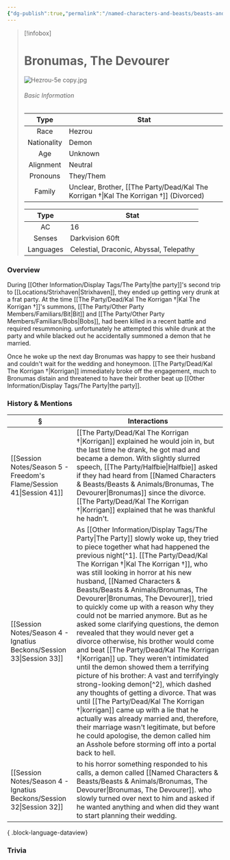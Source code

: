 ```yaml
---
{"dg-publish":true,"permalink":"/named-characters-and-beasts/beasts-and-animals/bronumas-the-devourer/","updated":"2025-08-29T22:44:56.003+01:00"}
---
```


> [!infobox]
> 
> # Bronumas, The Devourer
> ![Hezrou-5e copy.jpg](/img/user/Admin/Attachments/Hezrou-5e%20copy.jpg)
> ###### Basic Information
> 
>  Type | Stat |
> :----: | --- |
>  Race | Hezrou |
>  Nationality | Demon |
>  Age | Unknown |
>  Alignment | Neutral |
>  Pronouns | They/Them |
>  Family | Unclear, Brother, [[The Party/Dead/Kal The Korrigan †\|Kal The Korrigan †]] (Divorced) |
>  
>Type | Stat |
>:---: | --- |
>AC | 16 |
>Senses | Darkvision 60ft |
>Languages | Celestial, Draconic, Abyssal, Telepathy |

### Overview
During [[Other Information/Display Tags/The Party\|the party]]'s second trip to [[Locations/Strixhaven\|Strixhaven]], they ended up getting very drunk at a frat party. At the time [[The Party/Dead/Kal The Korrigan †\|Kal The Korrigan †]]'s summons, [[The Party/Other Party Members/Familiars/Bit\|Bit]] and [[The Party/Other Party Members/Familiars/Bobs\|Bobs]], had been killed in a recent battle and required resummoning. unfortunately he attempted this while drunk at the party and while blacked out he accidentally summoned a demon that he married. 

Once he woke up the next day Bronumas was happy to see their husband and couldn't wait for the wedding and honeymoon. [[The Party/Dead/Kal The Korrigan †\|Korrigan]] immediately broke off the engagement, much to Bronumas distain and threatened to have their brother beat up [[Other Information/Display Tags/The Party\|the party]]. 

### History & Mentions
| §                                                                       | Interactions                                                                                                                                                                                                                                                                                                                                                                                                                                                                                                                                                                                                                                                                                                                                                                                                                                                                                                                                         |
| ----------------------------------------------------------------------- | ---------------------------------------------------------------------------------------------------------------------------------------------------------------------------------------------------------------------------------------------------------------------------------------------------------------------------------------------------------------------------------------------------------------------------------------------------------------------------------------------------------------------------------------------------------------------------------------------------------------------------------------------------------------------------------------------------------------------------------------------------------------------------------------------------------------------------------------------------------------------------------------------------------------------------------------------------- |
| [[Session Notes/Season 5 - Freedom's Flame/Session 41\|Session 41]]  | [[The Party/Dead/Kal The Korrigan †\|Korrigan]] explained he would join in, but the last time he drank, he got mad and became a demon. With slightly slurred speech, [[The Party/Halfbie\|Halfbie]] asked if they had heard from [[Named Characters & Beasts/Beasts & Animals/Bronumas, The Devourer\|Bronumas]] since the divorce. [[The Party/Dead/Kal The Korrigan †\|Korrigan]] explained that he was thankful he hadn't.                                                                                                                                                                                                                                                                                                                                                                                                                                                                                                                                                                                                                    |
| [[Session Notes/Season 4 - Ignatius Beckons/Session 33\|Session 33]] | As [[Other Information/Display Tags/The Party\|The Party]] slowly woke up, they tried to piece together what had happened the previous night[^1]. [[The Party/Dead/Kal The Korrigan †\|Kal The Korrigan †]], who was still looking in horror at his new husband, [[Named Characters & Beasts/Beasts & Animals/Bronumas, The Devourer\|Bronumas, The Devourer]], tried to quickly come up with a reason why they could not be married anymore. But as he asked some clarifying questions, the demon revealed that they would never get a divorce otherwise, his brother would come and beat [[The Party/Dead/Kal The Korrigan †\|Korrigan]] up. They weren't intimidated until the demon showed them a terrifying picture of his brother: A vast and terrifyingly strong-looking demon[^2], which dashed any thoughts of getting a divorce. That was until [[The Party/Dead/Kal The Korrigan †\|korrigan]] came up with a lie that he actually was already married and, therefore, their marriage wasn't legitimate, but before he could apologise, the demon called him an Asshole before storming off into a portal back to hell. |
| [[Session Notes/Season 4 - Ignatius Beckons/Session 32\|Session 32]] | to his horror something responded to his calls, a demon called [[Named Characters & Beasts/Beasts & Animals/Bronumas, The Devourer\|Bronumas, The Devourer]]. who slowly turned over next to him and asked if he wanted anything and when did they want to start planning their wedding.                                                                                                                                                                                                                                                                                                                                                                                                                                                                                                                                                                                                                                                                                                                                |

{ .block-language-dataview}

### Trivia